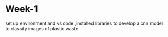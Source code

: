 # Week-1
set up environment and vs code ,installed libraries to develop a cnn model to classify images of plastic waste
